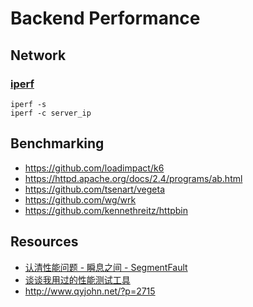 # Backend Performance


## Network

### [iperf](https://iperf.fr/)

    iperf -s
    iperf -c server_ip


## Benchmarking

- https://github.com/loadimpact/k6
- https://httpd.apache.org/docs/2.4/programs/ab.html
- https://github.com/tsenart/vegeta
- https://github.com/wg/wrk
- https://github.com/kennethreitz/httpbin


## Resources

- [认清性能问题 - 瞬息之间 - SegmentFault](https://segmentfault.com/a/1190000006662314)
- [谈谈我用过的性能测试工具](http://coffeechou.github.io/2016/05/24/performance-test-tools.html)
- http://www.qyjohn.net/?p=2715
